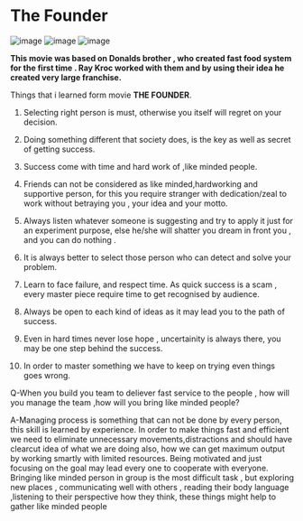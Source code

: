 # The Founder 
![image](https://user-images.githubusercontent.com/85029234/133917661-f0a95044-a886-48b2-b6bc-a163123f0009.png) ![image](https://user-images.githubusercontent.com/85029234/133917685-dd9162e9-448e-45be-864e-0f4110ff7ba1.png) ![image](https://user-images.githubusercontent.com/85029234/133917725-9b21b7d5-a076-48b3-bb2c-0c5238465883.png)



**This movie was based on Donalds brother , who created fast food system for the first time . Ray Kroc worked with them and by using their idea he created very large franchise.**

Things that i learned form movie **THE FOUNDER**.

1) Selecting right person is must, otherwise you itself will regret on your decision.
 
2) Doing something different that society does, is the key as well as secret of getting success.
 
3) Success come with time and hard work of ,like minded people.
 
4) Friends can not be considered as like minded,hardworking and supportive person, for this you require stranger with dedication/zeal to work without betraying you , your idea and your motto.
 
5) Always listen whatever someone is suggesting and try to apply it just for an experiment purpose, else he/she will shatter you dream in front you , and you can do nothing .
 
6) It is always better to select those person who can detect and solve your problem.
 
7) Learn to face failure, and respect time. As quick success is a scam , every master piece require time to get recognised by audience.
 
8) Always be open to each kind of ideas as it may lead you to the path of success.

9) Even in hard times never lose hope , uncertainity is always there, you may be one step behind the success.
 
10) In order to master something we have to keep on trying even things goes wrong.
 

Q-When you build you team to deliever fast service to the people , how  will you manage the team ,how will you bring like minded people?

A-Managing process is something that can not be done by every person, this skill is learned by experience. In order to make things fast and efficient we need to eliminate unnecessary movements,distractions and should have clearcut idea of what we are doing also, how we can get maximum output by working smartly with limited resources.
Being motivated and just focusing on the goal may lead every one to cooperate with everyone. Bringing like minded person in group is the most difficult task , but exploring new places , communicating well with others , reading their body language ,listening to their perspective how they think, these things might help to gather like minded people

